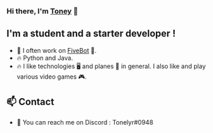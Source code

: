 ### Hi there, I'm [Toney][.me] 👋

## I'm a student and a starter developer !
- 🔭 I often work on [FiveBot][.fivelnk] 🤖.
- 🔥 Python and Java. 
- 🔥 I like technologies 🖥️ and planes 🛫 in general. I also like and play various video games 🎮.

## 📫 Contact
- 💬 You can reach me on Discord : Tonelyr#0948


[.me]: https://tnlyr.github.io/
[.fivelnk]: https://top.gg/bot/542171280183656458
